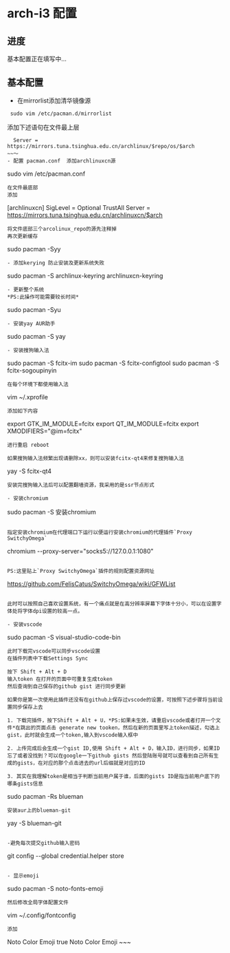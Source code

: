 # arch-i3 配置

## 进度
基本配置正在填写中...

## 基本配置
- 在mirrorlist添加清华镜像源 
~~~
 sudo vim /etc/pacman.d/mirrorlist
~~~
添加下述语句在文件最上层
~~~
  Server = https://mirrors.tuna.tsinghua.edu.cn/archlinux/$repo/os/$arch
~~～
- 配置 pacman.conf  添加archlinuxcn源
~~~
  sudo vim /etc/pacman.conf
~~~
在文件最底部
添加
~~~
[archlinuxcn]
SigLevel = Optional TrustAll
Server = https://mirrors.tuna.tsinghua.edu.cn/archlinuxcn/$arch
~~~
将文件底部三个arcolinux_repo的源先注释掉
再次更新缓存
~~~
sudo pacman -Syy
~~~
- 添加kerying 防止安装及更新系统失败
~~~
sudo pacman -S archlinux-keyring archlinuxcn-keyring
~~~
- 更新整个系统
*PS:此操作可能需要较长时间*
~~~
sudo pacman -Syu
~~~
- 安装yay AUR助手
~~~
sudo pacman -S yay
~~~
- 安装搜狗输入法
~~~
sudo pacman -S fcitx-im
sudo pacman -S fcitx-configtool
sudo pacman -S  fcitx-sogoupinyin
~~~
在每个环境下都使用输入法
~~~
vim ~/.xprofile
~~~
添加如下内容
~~~
export GTK_IM_MODULE=fcitx
export QT_IM_MODULE=fcitx
export XMODIFIERS="@im=fcitx"
~~~
进行重启 reboot

如果搜狗输入法频繁出现请删除xx，则可以安装fcitx-qt4来修复搜狗输入法
~~~
yay -S fcitx-qt4
~~~
安装完搜狗输入法后可以配置翻墙资源，我采用的是ssr节点形式

- 安装chromium
~~~
sudo pacman -S 安装chromium
~~~

指定安装chromium在代理端口下运行以便运行安装chromium的代理插件`Proxy SwitchyOmega`
~~~
chromium --proxy-server="socks5://127.0.0.1:1080"
~~~

PS:这里贴上`Proxy SwitchyOmega`插件的规则配置资源网址
~~~
https://github.com/FelisCatus/SwitchyOmega/wiki/GFWList
~~~

此时可以按照自己喜欢设置系统，有一个痛点就是在高分辨率屏幕下字体十分小，可以在设置字体处将字体dpi设置的较高一点。

- 安装vscode
~~~
sudo pacman -S visual-studio-code-bin
~~~
此时下载完vscode可以同步vscode设置
在插件列表中下载Settings Sync

按下 Shift + Alt + D  
输入token 在打开的页面中可重复生成token
然后查询到自己保存的github gist 进行同步更新

如果你是第一次使用此插件还没有在github上保存过vscode的设置，可按照下述步骤将当前设置同步保存上去

1. 下载完插件，按下Shift + Alt + U，*PS:如果未生效，请重启vscode或者打开一个文件*在跳出的页面点击 generate new tooken，然后在新的页面里写上token描述，勾选上gist，此时就会生成一个token,输入到vscode输入框中

2. 上传完成后会生成一个gist ID,使用 Shift + Alt + D，输入ID，进行同步，如果ID忘了或者没找到？可以在google一下github gists 然后登陆账号就可以查看到自己所有生成的gists，在对应的那个点击进去的url后缀就是对应的ID

3. 其实在我理解token是相当于判断当前用户属于谁，后面的gists ID是指当前用户底下的哪条gists信息

~~~
sudo pacman -Rs blueman
~~~
安装aur上的blueman-git
~~~
yay -S blueman-git
~~~

-避免每次提交github输入密码
~~~
git config --global credential.helper store
~~~

- 显示emoji
~~~
sudo pacman -S noto-fonts-emoji
~~~
然后修改全局字体配置文件
~~~
vim ~/.config/fontconfig
~~~
添加
~~~
<match target="scan">
  <test name="family">
    <string>Noto Color Emoji</string>
  </test>
  <edit name="scalable" mode="assign">
    <bool>true</bool>
  </edit>
</match>

<match target="pattern">
  <edit name="family" mode="prepend">
    <string>Noto Color Emoji</string>
  </edit>
</match>
~~~